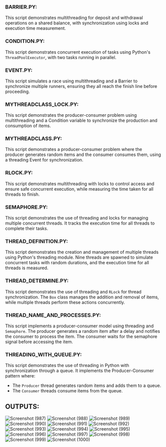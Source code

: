 ### BARRIER.PY:

This script demonstrates multithreading for deposit and withdrawal operations on a shared balance, with synchronization using locks and execution time measurement.

### CONDITION.PY:

This script demonstrates concurrent execution of tasks using Python's `ThreadPoolExecutor`, with two tasks running in parallel.


### EVENT.PY:

This script simulates a race using multithreading and a Barrier to synchronize multiple runners, ensuring they all reach the finish line before proceeding.


### MYTHREADCLASS_LOCK.PY:

This script demonstrates the producer-consumer problem using multithreading and a Condition variable to synchronize the production and consumption of items.


### MYTHREADCLASS.PY:

This script demonstrates a producer-consumer problem where the producer generates random items and the consumer consumes them, using a threading Event for synchronization.


### RLOCK.PY:

This script demonstrates multithreading with locks to control access and ensure safe concurrent execution, while measuring the time taken for all threads to finish.


### SEMAPHORE.PY:

This script demonstrates the use of threading and locks for managing multiple concurrent threads. It tracks the execution time for all threads to complete their tasks.

### THREAD_DEFINITION.PY:

This script demonstrates the creation and management of multiple threads using Python's threading module. Nine threads are spawned to simulate concurrent tasks with random durations, and the execution time for all threads is measured.

### THREAD_DETERMINE.PY:

This script demonstrates the use of threading and `RLock` for thread synchronization. The `Box` class manages the addition and removal of items, while multiple threads perform these actions concurrently.


### THREAD_NAME_AND_PROCESSES.PY:

This script implements a producer-consumer model using threading and `Semaphore`. The producer generates a random item after a delay and notifies the consumer to process the item. The consumer waits for the semaphore signal before accessing the item.

### THREADING_WITH_QUEUE.PY:
This script demonstrates the use of threading in Python with synchronization through a queue. It implements the Producer-Consumer pattern where:

- The `Producer` thread generates random items and adds them to a queue.
- The `Consumer` threads consume items from the queue.


## OUTPUTS:
![Screenshot (987)](https://github.com/user-attachments/assets/eb6805fd-4a55-40e0-88d6-91457e13120e)
![Screenshot (988)](https://github.com/user-attachments/assets/f92ce4b6-72c8-4ef9-bfe4-747044a85048)
![Screenshot (989)](https://github.com/user-attachments/assets/a9e33c69-29cb-454f-9c53-d3a1ddabb611)
![Screenshot (990)](https://github.com/user-attachments/assets/41b4abc8-e780-4d54-b1f6-5ff715576b84)
![Screenshot (991)](https://github.com/user-attachments/assets/fcc7f37d-85c3-4c74-93a5-9d20a5baa294)
![Screenshot (992)](https://github.com/user-attachments/assets/7162a88c-7ab5-4fb7-babf-2271619eb298)
![Screenshot (993)](https://github.com/user-attachments/assets/3693fc6c-a580-416d-8c14-0a733ae32ef1)
![Screenshot (994)](https://github.com/user-attachments/assets/8ddd14b0-4888-46d9-bda0-03d35c885593)
![Screenshot (995)](https://github.com/user-attachments/assets/ec9d1405-c478-4c05-9c07-0fae663e15c4)
![Screenshot (996)](https://github.com/user-attachments/assets/ca1bf876-93f8-45de-b1d7-b8d07a8bd8fa)
![Screenshot (997)](https://github.com/user-attachments/assets/697c1bd9-039c-4d15-81d8-257a5b523ad0)
![Screenshot (998)](https://github.com/user-attachments/assets/3f499a70-bd9b-454f-bbf1-bd7ff295afba)
![Screenshot (999)](https://github.com/user-attachments/assets/6d08a957-e722-4e80-95bc-4ed64adbd1ab)
![Screenshot (1000)](https://github.com/user-attachments/assets/d771a725-2756-4ab0-94eb-16d76e0a7a0e)

